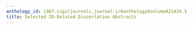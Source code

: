 ```yaml
---
anthology_id: 1987.sigirjournals_journal-ir0anthology0volumeA21A34.5
title: Selected IR-Related Dissertation Abstracts
---
```

